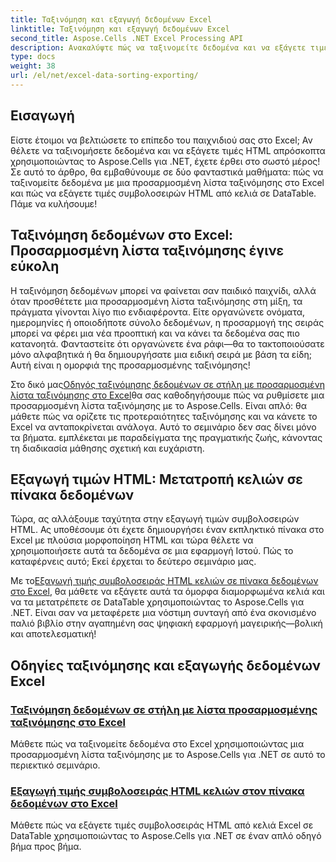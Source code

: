 ```yaml
---
title: Ταξινόμηση και εξαγωγή δεδομένων Excel
linktitle: Ταξινόμηση και εξαγωγή δεδομένων Excel
second_title: Aspose.Cells .NET Excel Processing API
description: Ανακαλύψτε πώς να ταξινομείτε δεδομένα και να εξάγετε τιμές HTML στο Excel με το Aspose.Cells για .NET μέσω αυτών των εύχρηστων οδηγών.
type: docs
weight: 38
url: /el/net/excel-data-sorting-exporting/
---
```

## Εισαγωγή

Είστε έτοιμοι να βελτιώσετε το επίπεδο του παιχνιδιού σας στο Excel; Αν θέλετε να ταξινομήσετε δεδομένα και να εξάγετε τιμές HTML απρόσκοπτα χρησιμοποιώντας το Aspose.Cells για .NET, έχετε έρθει στο σωστό μέρος! Σε αυτό το άρθρο, θα εμβαθύνουμε σε δύο φανταστικά μαθήματα: πώς να ταξινομείτε δεδομένα με μια προσαρμοσμένη λίστα ταξινόμησης στο Excel και πώς να εξάγετε τιμές συμβολοσειρών HTML από κελιά σε DataTable. Πάμε να κυλήσουμε!

## Ταξινόμηση δεδομένων στο Excel: Προσαρμοσμένη λίστα ταξινόμησης έγινε εύκολη

Η ταξινόμηση δεδομένων μπορεί να φαίνεται σαν παιδικό παιχνίδι, αλλά όταν προσθέτετε μια προσαρμοσμένη λίστα ταξινόμησης στη μίξη, τα πράγματα γίνονται λίγο πιο ενδιαφέροντα. Είτε οργανώνετε ονόματα, ημερομηνίες ή οποιοδήποτε σύνολο δεδομένων, η προσαρμογή της σειράς μπορεί να φέρει μια νέα προοπτική και να κάνει τα δεδομένα σας πιο κατανοητά. Φανταστείτε ότι οργανώνετε ένα ράφι—θα το τακτοποιούσατε μόνο αλφαβητικά ή θα δημιουργήσατε μια ειδική σειρά με βάση τα είδη; Αυτή είναι η ομορφιά της προσαρμοσμένης ταξινόμησης! 

 Στο δικό μας[Οδηγός ταξινόμησης δεδομένων σε στήλη με προσαρμοσμένη λίστα ταξινόμησης στο Excel](./sort-data-in-a-column-with-custom-sort-list-in-excel/)θα σας καθοδηγήσουμε πώς να ρυθμίσετε μια προσαρμοσμένη λίστα ταξινόμησης με το Aspose.Cells. Είναι απλό: θα μάθετε πώς να ορίζετε τις προτεραιότητες ταξινόμησης και να κάνετε το Excel να ανταποκρίνεται ανάλογα. Αυτό το σεμινάριο δεν σας δίνει μόνο τα βήματα. εμπλέκεται με παραδείγματα της πραγματικής ζωής, κάνοντας τη διαδικασία μάθησης σχετική και ευχάριστη.

## Εξαγωγή τιμών HTML: Μετατροπή κελιών σε πίνακα δεδομένων

Τώρα, ας αλλάξουμε ταχύτητα στην εξαγωγή τιμών συμβολοσειρών HTML. Ας υποθέσουμε ότι έχετε δημιουργήσει έναν εκπληκτικό πίνακα στο Excel με πλούσια μορφοποίηση HTML και τώρα θέλετε να χρησιμοποιήσετε αυτά τα δεδομένα σε μια εφαρμογή Ιστού. Πώς το καταφέρνεις αυτό; Εκεί έρχεται το δεύτερο σεμινάριο μας. 

 Με το[Εξαγωγή τιμής συμβολοσειράς HTML κελιών σε πίνακα δεδομένων στο Excel](./export-html-string-value-of-cells-to-datatable-in-excel/), θα μάθετε να εξάγετε αυτά τα όμορφα διαμορφωμένα κελιά και να τα μετατρέπετε σε DataTable χρησιμοποιώντας το Aspose.Cells για .NET. Είναι σαν να μεταφέρετε μια νόστιμη συνταγή από ένα σκονισμένο παλιό βιβλίο στην αγαπημένη σας ψηφιακή εφαρμογή μαγειρικής—βολική και αποτελεσματική!

## Οδηγίες ταξινόμησης και εξαγωγής δεδομένων Excel
### [Ταξινόμηση δεδομένων σε στήλη με λίστα προσαρμοσμένης ταξινόμησης στο Excel](./sort-data-in-a-column-with-custom-sort-list-in-excel/)
Μάθετε πώς να ταξινομείτε δεδομένα στο Excel χρησιμοποιώντας μια προσαρμοσμένη λίστα ταξινόμησης με το Aspose.Cells για .NET σε αυτό το περιεκτικό σεμινάριο.
### [Εξαγωγή τιμής συμβολοσειράς HTML κελιών στον πίνακα δεδομένων στο Excel](./export-html-string-value-of-cells-to-datatable-in-excel/)
Μάθετε πώς να εξάγετε τιμές συμβολοσειράς HTML από κελιά Excel σε DataTable χρησιμοποιώντας το Aspose.Cells για .NET σε έναν απλό οδηγό βήμα προς βήμα.